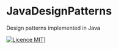# JavaDesignPatterns

Design patterns implemented in Java

[![Licence MIT](https://img.shields.io/badge/license-MIT-blue.svg)](https://github.com/Nurislom373/JavaDesignPatterns/blob/master/LICENSE.md)]
